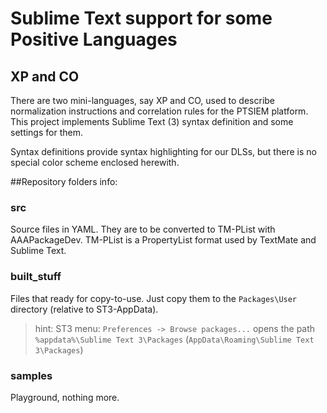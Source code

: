 # Sublime Text support for some Positive Languages

## XP and CO
There are two mini-languages, say XP and CO, used to describe normalization instructions and correlation rules for the PTSIEM platform. This project implements Sublime Text (3) syntax definition and some settings for them.

Syntax definitions provide syntax highlighting for our DLSs, but there is no special color scheme enclosed herewith.

##Repository folders info:

### src
Source files in YAML. They are to be converted to TM-PList with AAAPackageDev. TM-PList is a PropertyList format used by TextMate and Sublime Text.

### built_stuff
Files that ready for copy-to-use. Just copy them to the `Packages\User` directory (relative to ST3-AppData).

> hint: ST3 menu: `Preferences -> Browse packages...` opens the path `%appdata%\Sublime Text 3\Packages` (`AppData\Roaming\Sublime Text 3\Packages`)

### samples
Playground, nothing more.
